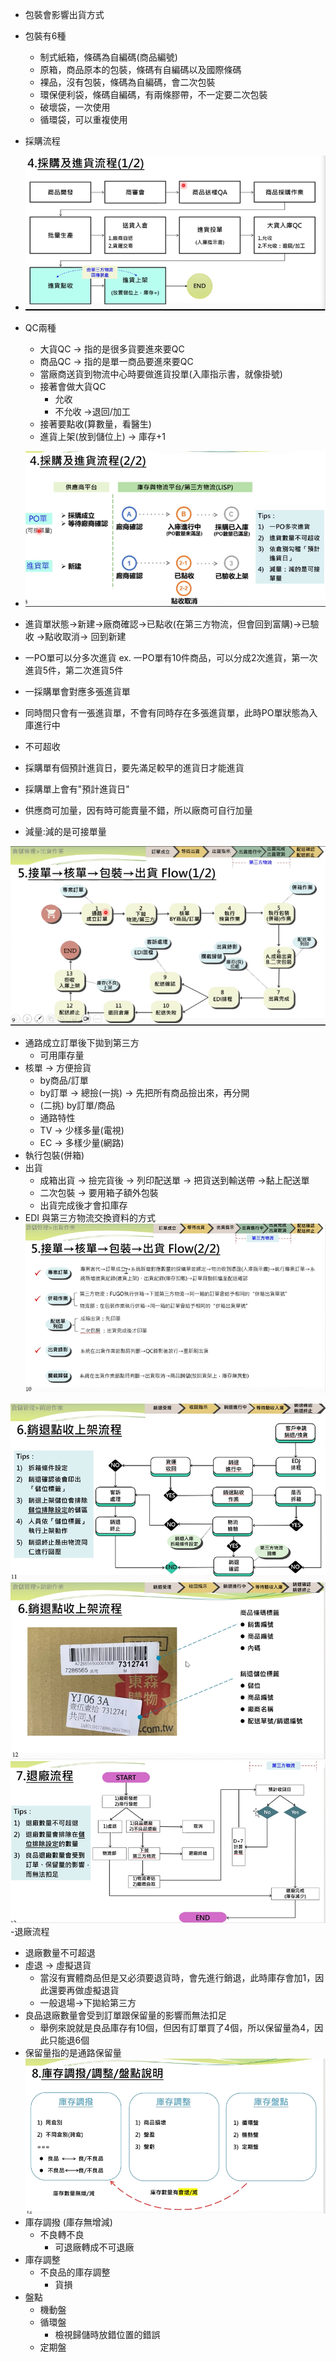  
<!--
---
竹君第二次上課
---



-->

- 包裝會影響出貨方式
- 包裝有6種
  - 制式紙箱，條碼為自編碼(商品編號)
  - 原箱，商品原本的包裝，條碼有自編碼以及國際條碼
  - 裸品，沒有包裝，條碼為自編碼，會二次包裝
  - 環保便利袋，條碼自編碼，有兩條膠帶，不一定要二次包裝
  - 破壞袋，一次使用
  - 循環袋，可以重複使用
- 採購流程
- ![alt text](image.png)
- QC兩種
  - 大貨QC -> 指的是很多貨要進來要QC
  - 商品QC -> 指的是單一商品要進來要QC
  - 當廠商送貨到物流中心時要做進貨投單(入庫指示書，就像掛號)
  - 接著會做大貨QC
    - 允收
    - 不允收 ->退回/加工
  - 接著要點收(算數量，看醫生)
  - 進貨上架(放到儲位上) -> 庫存+1
- ![alt text](image-1.png)
- 進貨單狀態->新建->廠商確認->已點收(在第三方物流，但會回到富購)->已驗收
                          ->點收取消-> 回到新建

- 一PO單可以分多次進貨 ex. 一PO單有10件商品，可以分成2次進貨，第一次進貨5件，第二次進貨5件
- 一採購單會對應多張進貨單
- 同時間只會有一張進貨單，不會有同時存在多張進貨單，此時PO單狀態為入庫進行中
- 不可超收
- 採購單有個預計進貨日，要先滿足較早的進貨日才能進貨
- 採購單上會有"預計進貨日"
- 供應商可加量，因有時可能賣量不錯，所以廠商可自行加量
- 減量:減的是可接單量

![alt text](image-2.png)
- 通路成立訂單後下拋到第三方
  - 可用庫存量
- 核單 -> 方便撿貨
  - by商品/訂單
  - by訂單 -> 總撿(一挑) -> 先把所有商品撿出來，再分開
  - (二挑) by訂單/商品
  - 通路特性
  - TV -> 少樣多量(電視)
  - EC -> 多樣少量(網路)
- 執行包裝(併箱)
- 出貨
  - 成箱出貨 -> 撿完貨後 -> 列印配送單 -> 把貨送到輸送帶 ->黏上配送單 
  - 二次包裝 -> 要用箱子額外包裝
  - 出貨完成後才會扣庫存 
- EDI 與第三方物流交換資料的方式
![alt text](image-4.png)

![alt text](image-5.png)
![alt text](image-6.png)
![alt text](image-7.png)
-退廠流程
- 退廠數量不可超退
- 虛退 -> 虛擬退貨
  - 當沒有實體商品但是又必須要退貨時，會先進行銷退，此時庫存會加1，因此還要再做虛擬退貨
  - 一般退場->下拋給第三方
- 良品退廠數量會受到訂單跟保留量的影響而無法扣足
  - 舉例來說就是良品庫存有10個，但因有訂單買了4個，所以保留量為4，因此只能退6個
- 保留量指的是通路保留量
![alt text](image-8.png)
- 庫存調撥 (庫存無增減)
  - 不良轉不良
    - 可退廠轉成不可退廠
- 庫存調整
  - 不良品的庫存調整
    - 貨損
- 盤點
  - 機動盤
  - 循環盤
    - 檢視歸儲時放錯位置的錯誤
  - 定期盤